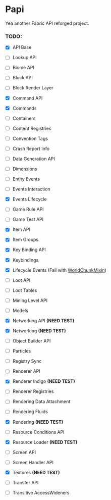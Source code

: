 # Papi
Yea another Fabric API reforged project.

### TODO:
- [x] API Base
- [ ] Lookup API
- [ ] Biome API
- [ ] Block API
- [ ] Block Render Layer
- [x] Command API
- [x] Commands
- [ ] Containers
- [ ] Content Registries
- [ ] Convention Tags
- [ ] Crash Report Info 
- [ ] Data Generation API
- [ ] Dimensions
- [ ] Entity Events
- [ ] Events Interaction
- [x] Events Lifecycle
- [ ] Game Rule API
- [ ] Game Test API
- [x] Item API
- [x] Item Groups
- [x] Key Binding API
- [x] Keybindings
- [x] Lifecycle Events (Fail with [WorldChunkMixin](src/main/java/net/fabricmc/fabric/mixin/event/lifecycle/client/WorldChunkMixin.java))
- [ ] Loot API
- [ ] Loot Tables
- [ ] Mining Level API
- [ ] Models
- [x] Networking API **(NEED TEST)**
- [x] Networking **(NEED TEST)**
- [ ] Object Builder API
- [ ] Particles
- [ ] Registry Sync
- [ ] Renderer API
- [x] Renderer Indigo **(NEED TEST)**
- [ ] Renderer Registries
- [ ] Rendering Data Attachment
- [ ] Rendering Fluids
- [x] Rendering **(NEED TEST)**
- [ ] Resource Conditions API
- [x] Resource Loader **(NEED TEST)**
- [ ] Screen API
- [ ] Screen Handler API
- [x] Textures **(NEED TEST)**
- [ ] Transfer API
- [ ] Transitive AccessWideners

